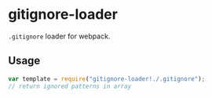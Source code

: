 # gitignore-loader

`.gitignore` loader for webpack.

## Usage

``` javascript
var template = require("gitignore-loader!./.gitignore");
// return ignored patterns in array
```